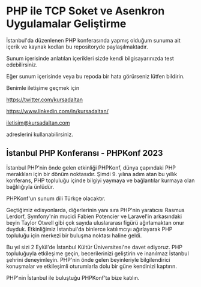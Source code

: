 # PHP ile TCP Soket ve Asenkron Uygulamalar Geliştirme

İstanbul'da düzenlenen PHP konferasında yapmış olduğum sunuma ait içerik ve kaynak kodları bu repositoryde paylaşılmaktadır.

Sunum içerisinde anlatılan içerikleri sizde kendi bilgisayarınızda test edebilirsiniz.

Eğer sunum içerisinde veya bu repoda bir hata görürseniz lütfen bildirin.  

Benimle iletişime geçmek için 

https://twitter.com/kursadaltan

https://www.linkedin.com/in/kursadaltan/

iletisim@kursadaltan.com


adreslerini kullanabilirsiniz.


## İstanbul PHP Konferansı - PHPKonf 2023

İstanbul PHP'nin önde gelen etkinliği PHPKonf, dünya çapındaki PHP meraklıları için bir dönüm noktasıdır. Şimdi 9. yılına adım atan bu yıllık konferans, PHP topluluğu içinde bilgiyi yaymaya ve bağlantılar kurmaya olan bağlılığıyla ünlüdür.

PHPKonf'un sunum dili Türkçe olacaktır.


Geçtiğimiz edisyonlarda, diğerlerinin yanı sıra PHP'nin yaratıcısı Rasmus Lerdorf, Symfony'nin mucidi Fabien Potencier ve Laravel'in arkasındaki beyin Taylor Otwell gibi çok sayıda uluslararası figürü ağırlamaktan onur duyduk. Etkinliğimiz İstanbul'da binlerce katılımcıyı ağırlayarak PHP topluluğu için merkezi bir buluşma noktası haline geldi.
 

Bu yıl sizi 2 Eylül'de İstanbul Kültür Üniversitesi'ne davet ediyoruz. PHP topluluğuyla etkileşime geçin, becerilerinizi geliştirin ve inanılmaz İstanbul şehrini deneyimleyin. PHP'nin önde gelen beyinleriyle bilgilendirici konuşmalar ve etkileşimli oturumlarla dolu bir güne kendinizi kaptırın.
 

PHP'nin İstanbul ile buluştuğu PHPKonf'ta bize katılın.

